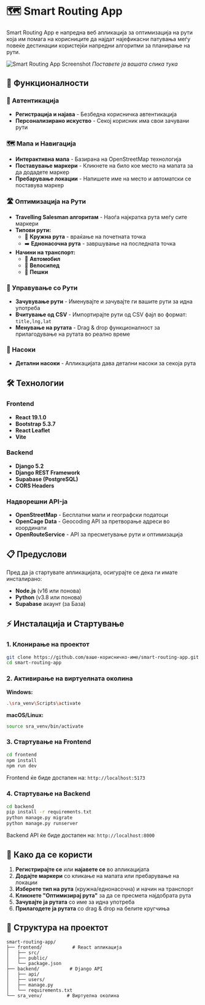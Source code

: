 # 🗺️ Smart Routing App

Smart Routing App е напредна веб апликација за оптимизација на рути која им помага на корисниците да најдат најефикасни патувања меѓу повеќе дестинации користејќи напредни алгоритми за планирање на рути.

![Smart Routing App Screenshot](./frontend/public/assets/Application.png)
*Поставете ја вашата слика тука*

## 🚀 Функционалности

### 🔐 Автентикација
- **Регистрација и најава** - Безбедна корисничка автентикација
- **Персонализирано искуство** - Секој корисник има свои зачувани рути

### 🗺️ Мапа и Навигација
- **Интерактивна мапа** - Базирана на OpenStreetMap технологија
- **Поставување маркери** - Кликнете на било кое место на мапата за да додадете маркер
- **Пребарување локации** - Напишете име на место и автоматски се поставува маркер

### 🛣️ Оптимизација на Рути
- **Travelling Salesman алгоритам** - Наоѓа најкратка рута меѓу сите маркери
- **Типови рути:**
  - 🔄 **Кружна рута** - враќање на почетната точка
  - ➡️ **Еднонасочна рута** - завршување на последната точка
- **Начини на транспорт:**
  - 🚗 **Автомобил**
  - 🚴 **Велосипед** 
  - 🚶 **Пешки**

### 📁 Управување со Рути
- **Зачувување рути** - Именувајте и зачувајте ги вашите рути за идна употреба
- **Вчитување од CSV** - Импортирајте рути од CSV фајл во формат: `title,lng,lat`
- **Менување на рутата** - Drag & drop функционалност за прилагодување на рутата во реално време

### 🧭 Насоки
- **Детални насоки** - Апликацијата дава детални насоки за секоја рута

## 🛠️ Технологии

### Frontend
- **React 19.1.0**
- **Bootstrap 5.3.7**
- **React Leaflet**
- **Vite**

### Backend
- **Django 5.2**
- **Django REST Framework**
- **Supabase (PostgreSQL)**
- **CORS Headers**

### Надворешни API-ја
- **OpenStreetMap** - Бесплатни мапи и географски податоци
- **OpenCage Data** - Geocoding API за претворање адреси во координати
- **OpenRouteService** - API за пресметување рути и оптимизација

## 📋 Предуслови

Пред да ја стартувате апликацијата, осигурајте се дека ги имате инсталирано:

- **Node.js** (v16 или понова)
- **Python** (v3.8 или понова)
- **Supabase** акаунт (за База)

## ⚡ Инсталација и Стартување

### 1. Клонирање на проектот
```bash
git clone https://github.com/ваше-корисничко-име/smart-routing-app.git
cd smart-routing-app
```

### 2. Активирање на виртуелната околина

**Windows:**
```bash
.\sra_venv\Scripts\activate
```

**macOS/Linux:**
```bash
source sra_venv/bin/activate
```

### 3. Стартување на Frontend
```bash
cd frontend
npm install
npm run dev
```
Frontend ќе биде достапен на: `http://localhost:5173`

### 4. Стартување на Backend
```bash
cd backend
pip install -r requirements.txt
python manage.py migrate
python manage.py runserver
```
Backend API ќе биде достапен на: `http://localhost:8000`

## 🎯 Како да се користи

1. **Регистрирајте се** или **најавете се** во апликацијата
2. **Додајте маркери** со кликање на мапата или пребарување на локации
3. **Изберете тип на рута** (кружна/еднонасочна) и начин на транспорт
4. **Кликнете "Оптимизирај рута"** за да се пресмета најдобрата рута
5. **Зачувајте ја рутата** со име за идна употреба
6. **Прилагодете ја рутата** со drag & drop на белите кругчиња

## 📂 Структура на проектот

```
smart-routing-app/
├── frontend/           # React апликација
│   ├── src/
│   ├── public/
│   └── package.json
├── backend/           # Django API
│   ├── api/
│   ├── users/
│   ├── manage.py
│   └── requirements.txt
└── sra_venv/         # Виртуелна околина
```